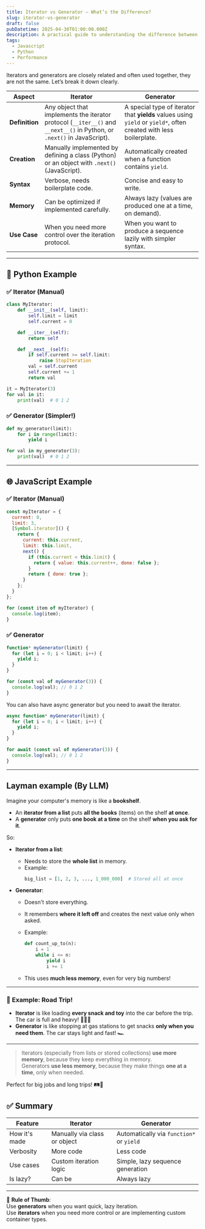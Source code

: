 ```yaml
---
title: Iterator vs Generator — What’s the Difference?
slug: iterator-vs-generator
draft: false
pubDatetime: 2025-04-30T01:00:00.000Z
description: A practical guide to understanding the difference between iterators and generators in Python and JavaScript, with real-world examples and use cases.
tags:
  - Javascript
  - Python
  - Performance
---
```


Iterators and generators are closely related and often used together, they are not the same. Let’s break it down clearly.

| Aspect         | **Iterator** | **Generator** |
|----------------|--------------|----------------|
| **Definition** | Any object that implements the iterator protocol (`__iter__()` and `__next__()` in Python, or `.next()` in JavaScript). | A special type of iterator that **yields** values using `yield` or `yield*`, often created with less boilerplate. |
| **Creation**   | Manually implemented by defining a class (Python) or an object with `.next()` (JavaScript). | Automatically created when a function contains `yield`. |
| **Syntax**     | Verbose, needs boilerplate code. | Concise and easy to write. |
| **Memory**     | Can be optimized if implemented carefully. | Always lazy (values are produced one at a time, on demand). |
| **Use Case**   | When you need more control over the iteration protocol. | When you want to produce a sequence lazily with simpler syntax. |

---

## 🐍 Python Example

### ✅ Iterator (Manual)

```python
class MyIterator:
    def __init__(self, limit):
        self.limit = limit
        self.current = 0

    def __iter__(self):
        return self

    def __next__(self):
        if self.current >= self.limit:
            raise StopIteration
        val = self.current
        self.current += 1
        return val

it = MyIterator(3)
for val in it:
    print(val)  # 0 1 2
```

### ✅ Generator (Simpler!)

```python
def my_generator(limit):
    for i in range(limit):
        yield i

for val in my_generator(3):
    print(val)  # 0 1 2
```

---

## 🌐 JavaScript Example

### ✅ Iterator (Manual)

```js
const myIterator = {
  current: 0,
  limit: 3,
  [Symbol.iterator]() {
    return {
      current: this.current,
      limit: this.limit,
      next() {
        if (this.current < this.limit) {
          return { value: this.current++, done: false };
        }
        return { done: true };
      }
    };
  }
};

for (const item of myIterator) {
  console.log(item);
}
```

### ✅ Generator

```js
function* myGenerator(limit) {
  for (let i = 0; i < limit; i++) {
    yield i;
  }
}

for (const val of myGenerator(3)) {
  console.log(val); // 0 1 2
}
```

You can also have async generator but you need to await the iterator.

```js
async function* myGenerator(limit) {
  for (let i = 0; i < limit; i++) {
    yield i;
  }
}

for await (const val of myGenerator(3)) {
  console.log(val); // 0 1 2
}
```

---

## Layman example (By LLM)

Imagine your computer's memory is like a **bookshelf**.

- An **iterator from a list** puts **all the books** (items) on the shelf **at once**.
- A **generator** only puts **one book at a time** on the shelf **when you ask for it**.

So:

- **Iterator from a list**:
  - Needs to store the **whole list** in memory.
  - Example:
    ```python
    big_list = [1, 2, 3, ..., 1_000_000]  # Stored all at once
    ```

- **Generator**:
  - Doesn't store everything.
  - It remembers **where it left off** and creates the next value only when asked.
  - Example:
    ```python
    def count_up_to(n):
        i = 1
        while i <= n:
            yield i
            i += 1
    ```

  - This uses **much less memory**, even for very big numbers!

---

### 🚗 Example: Road Trip!

- **Iterator** is like loading **every snack and toy** into the car before the trip. The car is full and heavy! 🧃🍬🧸
- **Generator** is like stopping at gas stations to get snacks **only when you need them**. The car stays light and fast! 🏎️

---

> Iterators (especially from lists or stored collections) **use more memory**, because they keep everything in memory.  
> Generators **use less memory**, because they make things **one at a time**, only when needed.

Perfect for big jobs and long trips! 🛤️🧠

## ✅ Summary

| Feature           | **Iterator**                     | **Generator**                     |
|------------------|----------------------------------|----------------------------------|
| How it's made     | Manually via class or object     | Automatically via `function*` or `yield` |
| Verbosity         | More code                        | Less code                         |
| Use cases         | Custom iteration logic           | Simple, lazy sequence generation  |
| Is lazy?          | Can be                           | Always lazy                       |

---

🧠 **Rule of Thumb**:  
Use **generators** when you want quick, lazy iteration.  
Use **iterators** when you need more control or are implementing custom container types.
